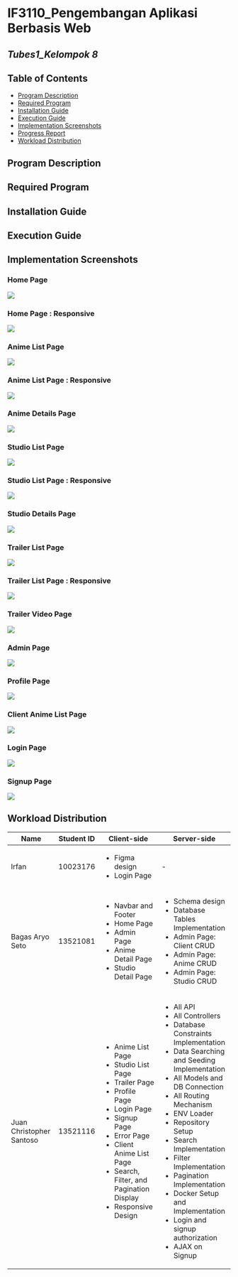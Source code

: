 # IF3110_Pengembangan Aplikasi Berbasis Web

## *Tubes1_Kelompok 8*

## **Table of Contents**
* [Program Description](#program-description)
* [Required Program](#required-program)
* [Installation Guide](#installation-guide)
* [Execution Guide](#execution-guide)
* [Implementation Screenshots](#implementation-screenshots)
* [Progress Report](#progress-report)
* [Workload Distribution](#workload-distribution)

## **Program Description**

## **Required Program**

## **Installation Guide**

## **Execution Guide**

## **Implementation Screenshots**

### Home Page
<img src='assets/homepage.jpg'>

### Home Page : Responsive
<img src='assets/homepage_responsive.jpg'>

### Anime List Page
<img src='assets/anime_list.jpg'>

### Anime List Page : Responsive
<img src='assets/anime_list_responsive.jpg'>

### Anime Details Page
<img src='assets/anime_details.jpg'>

### Studio List Page
<img src='assets/studio_list.jpg'>

### Studio List Page : Responsive
<img src='assets/studio_list_responsive.jpg'>

### Studio Details Page
<img src='assets/studio_details.jpg'>

### Trailer List Page
<img src='assets/trailer_list.jpg'>

### Trailer List Page : Responsive
<img src='assets/trailer_list_responsive.jpg'>

### Trailer Video Page
<img src='assets/trailer_vid.jpg'>

### Admin Page
<img src='assets/admin.jpg'>

### Profile Page
<img src='assets/profile.jpg'>

### Client Anime List Page
<img src='assets/client_anime_list.jpg'>

### Login Page
<img src='assets/login.jpg'>

### Signup Page
<img src='assets/signup.jpg'>

## **Workload Distribution**
| Name                     | Student ID | Client-side | Server-side |
|--------------------------|------------|-------------|-------------|
| Irfan                    | 10023176   | <ul> <li> Figma design <li> Login Page </ul>  | - |
| Bagas Aryo Seto          | 13521081   |  <ul> <li> Navbar and Footer <li> Home Page <li> Admin Page <li> Anime Detail Page <li> Studio Detail Page </ul> | <ul> <li> Schema design <li> Database Tables Implementation <li> Admin Page: Client CRUD <li> Admin Page: Anime CRUD <li> Admin Page: Studio CRUD </ul>|
| Juan Christopher Santoso | 13521116   | <ul> <li> Anime List Page <li> Studio List Page <li> Trailer Page <li> Profile Page <li> Login Page <li> Signup Page <li> Error Page <li> Client Anime List Page <li> Search, Filter, and Pagination Display <li> Responsive Design </ul> | <ul> <li> All API <li> All Controllers <li> Database Constraints Implementation <li> Data Searching and Seeding Implementation <li> All Models and DB Connection <li> All Routing Mechanism <li> ENV Loader <li> Repository Setup <li> Search Implementation <li> Filter Implementation <li> Pagination Implementation <li> Docker Setup and Implementation  <li> Login and signup authorization <li> AJAX on Signup </ul> |
